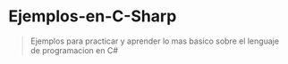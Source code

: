 # Ejemplos-en-C-Sharp
> Ejemplos para practicar y aprender lo mas basico sobre el lenguaje de programacion en C# 
